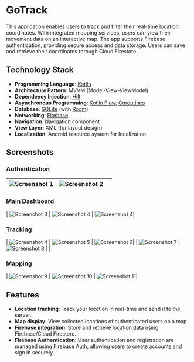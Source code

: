 # GoTrack

This application enables users to track and filter their real-time location coordinates. With integrated mapping services, users can view their movement data on an interactive map. The app supports Firebase authentication, providing secure access and data storage. Users can save and retrieve their coordinates through Cloud Firestore.

## Technology Stack

- **Programming Language**: [Kotlin](https://kotlinlang.org/)
- **Architecture Pattern**: MVVM (Model-View-ViewModel)
- **Dependency Injection**: [Hilt](https://developer.android.com/training/dependency-injection/hilt-android)
- **Asynchronous Programming**: [Kotlin Flow](https://kotlinlang.org/docs/flow.html), [Coroutines](https://kotlinlang.org/docs/coroutines-overview.html)
- **Database**: [SQLite](https://www.sqlite.org/index.html) (with [Room](https://developer.android.com/training/data-storage/room))
- **Networking**: [Firebase](https://firebase.google.com)
- **Navigation**: Navigation component
- **View Layer**: XML (for layout design)
- **Localization**: Android resource system for localization

## Screenshots

### Authentication
| ![Screenshot 1](screenshots/sign_in.png)  | ![Screenshot 2](screenshots/sign_up.png)|                                                |
|:-----------------------------------------:|:---------------------------------------:|:----------------------------------------------:|
### Main Dashboard
| ![Screenshot 3](screenshots/action.png)   | ![Screenshot 4](screenshots/settings.png) | ![Screenshot 4](screenshots/auth.png)|                                    
### Tracking
| ![Screenshot 4](screenshots/gps_not.png)  | ![Screenshot 5](screenshots/track_permission.png) | ![Screenshot 6](screenshots/tracking.png)|
| ![Screenshot 7](screenshots/notif.png)    | ![Screenshot 8](screenshots/trackerIsOf.png) |                                               | 

### Mapping
| ![Screenshot 9](screenshots/map.png)      | ![Screenshot 10](screenshots/mapDay.png) | ![Screenshot 11](screenshots/noCoordinates.png)|                                                
## Features
- **Location tracking**: Track your location in real-time and send it to the server.
- **Map display**: View collected locations of authenticated users on a map.
- **Firebase integration**: Store and retrieve location data using Firebase/Cloud Firestore.
- **Firebase Authentication**: User authentication and registration are managed using Firebase Auth, allowing users to create accounts and sign in securely.
